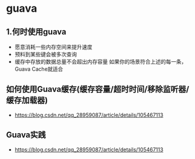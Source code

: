 # guava
## 1.何时使用guava
* 愿意消耗一些内存空间来提升速度
* 预料到某些键会被多次查询
* 缓存中存放的数据总量不会超出内存容量
如果你的场景符合上述的每一条，Guava Cache就适合
## 如何使用Guava缓存(缓存容量/超时时间/移除监听器/缓存加载器)
* https://blog.csdn.net/qq_28959087/article/details/105467113
## Guava实践
* https://blog.csdn.net/qq_28959087/article/details/105467113

